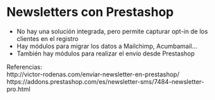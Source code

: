 # Newsletters con Prestashop

- No hay una solución integrada, pero permite capturar opt-in de los clientes en el registro
- Hay módulos para migrar los datos a Mailchimp, Acumbamail...
- También hay módulos para realizar el envío desde Prestashop

<div class="references">
Referencias:
<br/>
http://victor-rodenas.com/enviar-newsletter-en-prestashop/
<br/>
https://addons.prestashop.com/es/newsletter-sms/7484-newsletter-pro.html
</div>
